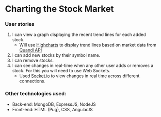 # Charting the Stock Market
### User stories
1) I can view a graph displaying the recent trend lines for each added stock.
    - Will use [Highcharts](https://www.highcharts.com/) to display trend lines based on market data from [Quandl API](https://docs.quandl.com/) 
2) I can add new stocks by their symbol name.
3) I can remove stocks.
4) I can see changes in real-time when any other user adds or removes a stock. For this you will need to use Web Sockets.
    - Used [Socket.io](https://socket.io/) to view changes in real time across different connections.

### Other technologies used:
- Back-end: MongoDB, ExpressJS, NodeJS
- Front-end: HTML (Pug), CSS, AngularJS
